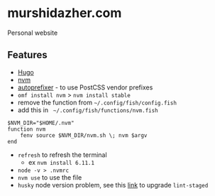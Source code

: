 # murshidazher.com

Personal website


## Features

- [Hugo](https://gohugo.io/)
- [nvm](https://github.com/nvm-sh/nvm#installation-and-update)
- [autoprefixer](https://github.com/postcss/autoprefixer) - to use PostCSS vendor prefixes
- `omf install nvm` > `nvm install stable`
- remove the function from `~/.config/fish/config.fish`
- add this in ` ~/.config/fish/functions/nvm.fish`

```
$NVM_DIR="$HOME/.nvm"
function nvm
    fenv source $NVM_DIR/nvm.sh \; nvm $argv
end
```

- `refresh` to refresh the terminal
  - ex `nvm install 6.11.1`
- `node -v > .nvmrc`
- `nvm use` to use the file
- `husky` node version problem, see this [link](https://github.com/typicode/husky/issues/247) to upgrade `lint-staged`
